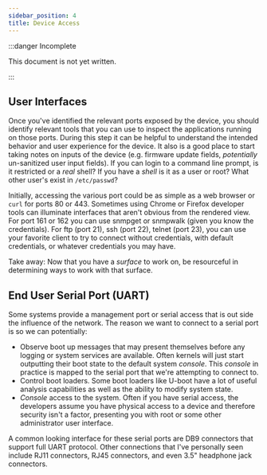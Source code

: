 ```yaml
---
sidebar_position: 4
title: Device Access
---
```


:::danger Incomplete

This document is not yet written.

:::

## User Interfaces

Once you've identified the relevant ports exposed by the device, you should identify relevant tools that you can use to inspect the applications running on those ports. During this step it can be helpful to understand the intended behavior and user experience for the device. It also is a good place to start taking notes on inputs of the device (e.g. firmware update fields, _potentially_ un-sanitized user input fields). If you can login to a command line prompt, is it restricted or a _real_ shell? If you have a _shell_ is it as a user or root? What other user's exist in `/etc/passwd`?

Initially, accessing the various port could be as simple as a web browser or `curl` for ports 80 or 443. Sometimes using Chrome or Firefox developer tools can illuminate interfaces that aren't obvious from the rendered view. For port 161 or 162 you can use snmpget or snmpwalk (given you know the credentials). For ftp (port 21), ssh (port 22), telnet (port 23), you can use your favorite client to try to connect without credentials, with default credentials, or whatever credentials you may have.

<!-- TODO: Show example of curl. -->

<!-- TODO: Show example of SNMP walk. -->

<!-- TODO: Show example of Chrome developer tools. -->

<!-- TODO: Show example of restricted shell. -->

<!-- TODO: Show example of root shell. -->

Take away: Now that you have a _surface_ to work on, be resourceful in determining ways to work with that surface.

## End User Serial Port (UART)

Some systems provide a management port or serial access that is out side the influence of the network. The reason we want to connect to a serial port is so we can potentially:

<!-- TODO: Consider describing the concept of a console. -->

- Observe boot up messages that may present themselves before any logging or system services are available. Often kernels will just start outputting their boot state to the default system _console_. This _console_ in practice is mapped to the serial port that we're attempting to connect to.
- Control boot loaders. Some boot loaders like U-boot have a lot of useful analysis capabilities as well as the ability to modify system state.
- _Console_ access to the system. Often if you have serial access, the developers assume you have physical access to a device and therefore security isn't a factor, presenting you with root or some other administrator user interface.

A common looking interface for these serial ports are DB9 connectors that support full UART protocol. Other connections that I've personally seen include RJ11 connectors, RJ45 connectors, and even 3.5" headphone jack connectors.

<!-- TODO: Show serial connector pictures. -->